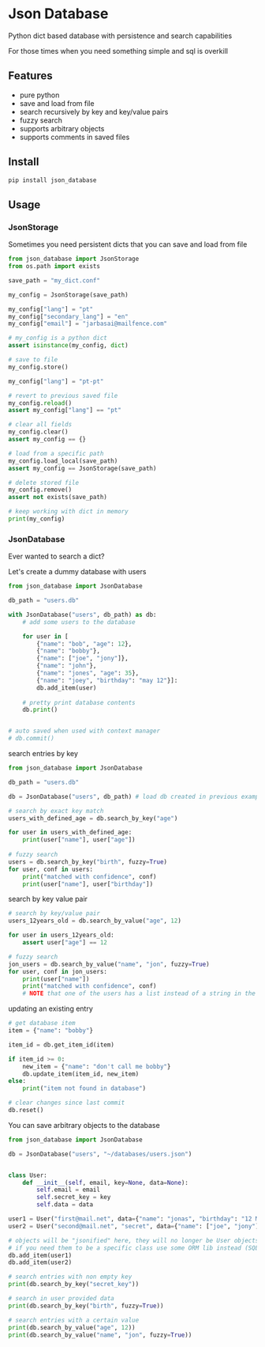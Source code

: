 # Json Database

Python dict based database with persistence and search capabilities

For those times when you need something simple and sql is overkill


## Features

- pure python
- save and load from file
- search recursively by key and key/value pairs
- fuzzy search
- supports arbitrary objects
- supports comments in saved files

## Install

```bash
pip install json_database
```

## Usage


### JsonStorage

Sometimes you need persistent dicts that you can save and load from file

```python
from json_database import JsonStorage
from os.path import exists

save_path = "my_dict.conf"

my_config = JsonStorage(save_path)

my_config["lang"] = "pt"
my_config["secondary_lang"] = "en"
my_config["email"] = "jarbasai@mailfence.com"

# my_config is a python dict
assert isinstance(my_config, dict)

# save to file
my_config.store()

my_config["lang"] = "pt-pt"

# revert to previous saved file
my_config.reload()
assert my_config["lang"] == "pt"

# clear all fields
my_config.clear()
assert my_config == {}

# load from a specific path
my_config.load_local(save_path)
assert my_config == JsonStorage(save_path)

# delete stored file
my_config.remove()
assert not exists(save_path)

# keep working with dict in memory
print(my_config)
```

### JsonDatabase

Ever wanted to search a dict?

Let's create a dummy database with users

```python
from json_database import JsonDatabase

db_path = "users.db"

with JsonDatabase("users", db_path) as db:
    # add some users to the database

    for user in [
        {"name": "bob", "age": 12},
        {"name": "bobby"},
        {"name": ["joe", "jony"]},
        {"name": "john"},
        {"name": "jones", "age": 35},
        {"name": "joey", "birthday": "may 12"}]:
        db.add_item(user)
        
    # pretty print database contents
    db.print()


# auto saved when used with context manager
# db.commit()


```
         
search entries by key

```python
from json_database import JsonDatabase

db_path = "users.db"

db = JsonDatabase("users", db_path) # load db created in previous example

# search by exact key match
users_with_defined_age = db.search_by_key("age")

for user in users_with_defined_age:
    print(user["name"], user["age"])
    
# fuzzy search
users = db.search_by_key("birth", fuzzy=True)
for user, conf in users:
    print("matched with confidence", conf)
    print(user["name"], user["birthday"])
```

search by key value pair

```python
# search by key/value pair
users_12years_old = db.search_by_value("age", 12)

for user in users_12years_old:
    assert user["age"] == 12

# fuzzy search
jon_users = db.search_by_value("name", "jon", fuzzy=True)
for user, conf in jon_users:
    print(user["name"])
    print("matched with confidence", conf)
    # NOTE that one of the users has a list instead of a string in the name, it also matches
```

updating an existing entry

```python
# get database item
item = {"name": "bobby"}

item_id = db.get_item_id(item)

if item_id >= 0:
    new_item = {"name": "don't call me bobby"}
    db.update_item(item_id, new_item)
else:
    print("item not found in database")

# clear changes since last commit
db.reset()
```

You can save arbitrary objects to the database

```python
from json_database import JsonDatabase

db = JsonDatabase("users", "~/databases/users.json")


class User:
    def __init__(self, email, key=None, data=None):
        self.email = email
        self.secret_key = key
        self.data = data

user1 = User("first@mail.net", data={"name": "jonas", "birthday": "12 May"})
user2 = User("second@mail.net", "secret", data={"name": ["joe", "jony"], "age": 12})

# objects will be "jsonified" here, they will no longer be User objects
# if you need them to be a specific class use some ORM lib instead (SQLAlchemy is great)
db.add_item(user1)
db.add_item(user2)

# search entries with non empty key
print(db.search_by_key("secret_key"))

# search in user provided data
print(db.search_by_key("birth", fuzzy=True))

# search entries with a certain value
print(db.search_by_value("age", 12))
print(db.search_by_value("name", "jon", fuzzy=True))

```
